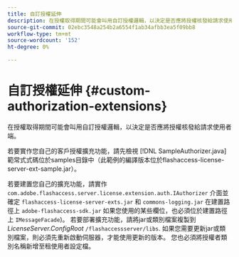 ```yaml
---
title: 自訂授權延伸
description: 在授權取得期間可能會叫用自訂授權邏輯，以決定是否應將授權核發給請求使用者端。
source-git-commit: 02ebc3548a254b2a6554f1ab34afbb3ea5f09bb8
workflow-type: tm+mt
source-wordcount: '152'
ht-degree: 0%

---
```


# 自訂授權延伸 {#custom-authorization-extensions}

在授權取得期間可能會叫用自訂授權邏輯，以決定是否應將授權核發給請求使用者端。

若要實作您自己的客戶授權擴充功能，請先檢視 [!DNL SampleAuthorizer.java] 範常式式碼位於samples目錄中（此範例的編譯版本位於flashaccess-license-server-ext-sample.jar）。

若要建置您自己的擴充功能，請實作 `com.adobe.flashaccess.server.license.extension.auth.IAuthorizer` 介面並確定 `flashaccess-license-server-exts.jar` 和 `commons-logging.jar` 在建置路徑上 `adobe-flashaccess-sdk.jar` 如果您使用的某些欄位，也必須位於建置路徑上 `IMessageFacade`)。 若要部署擴充功能，請將jar或類別檔案複製到 *LicenseServer.ConfigRoot* `/flashaccessserver/libs`. 如果您需要更新jar或類別檔案，則必須先重新啟動伺服器，才能使用更新的版本。 您也必須將授權者類別名稱新增至租使用者設定檔。
